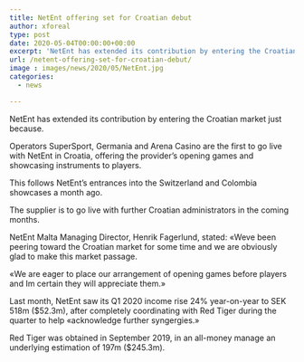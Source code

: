 ```yaml
---
title: NetEnt offering set for Croatian debut
author: xforeal 
type: post
date: 2020-05-04T00:00:00+00:00
excerpt: 'NetEnt has extended its contribution by entering the Croatian market for the first time '
url: /netent-offering-set-for-croatian-debut/
image : images/news/2020/05/NetEnt.jpg
categories:
  - news

---
```

NetEnt has extended its contribution by entering the Croatian market just because. 

Operators SuperSport, Germania and Arena Casino are the first to go live with NetEnt in Croatia, offering the provider&#8217;s opening games and showcasing instruments to players. 

This follows NetEnt&#8217;s entrances into the Switzerland and Colombia showcases a month ago. 

The supplier is to go live with further Croatian administrators in the coming months. 

NetEnt Malta Managing Director, Henrik Fagerlund, stated: &#171;Weve been peering toward the Croatian market for some time and we are obviously glad to make this market passage. 

&#171;We are eager to place our arrangement of opening games before players and Im certain they will appreciate them.&#187; 

Last month, NetEnt saw its Q1 2020 income rise 24&percnt; year-on-year to SEK 518m ($52.3m), after completely coordinating with Red Tiger during the quarter to help &#171;acknowledge further syngergies.&#187; 

Red Tiger was obtained in September 2019, in an all-money manage an underlying estimation of 197m ($245.3m).
